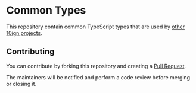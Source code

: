 # Common Types

This repository contain common TypeScript types that are used by
[other 10ign projects](https://github.com/orgs/10ign/repositories).

## Contributing

You can contribute by forking this repository and creating a
[Pull Request](https://github.com/10ign/common-types/pulls).

The maintainers will be notified and perform a code review before merging or
closing it.

